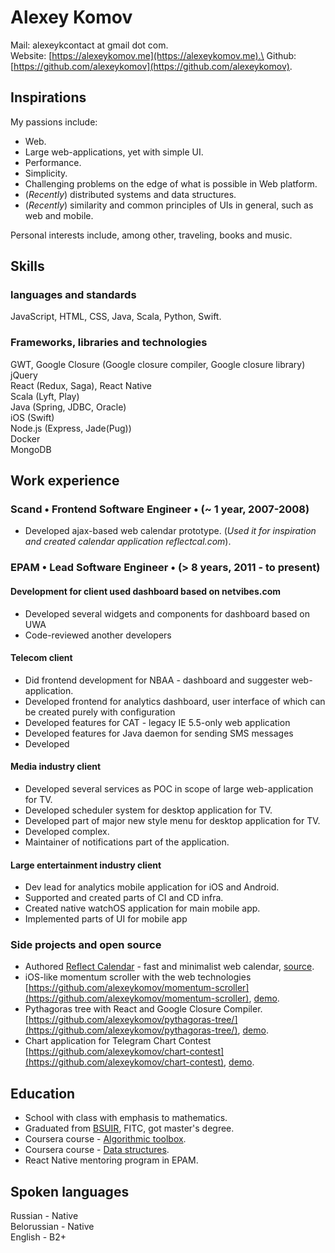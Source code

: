 # Alexey Komov
Mail: alexeykcontact at gmail dot com.\
Website: [https://alexeykomov.me](https://alexeykomov.me).\
Github: [https://github.com/alexeykomov](https://github.com/alexeykomov).

## Inspirations
My passions include:
- Web.
- Large web-applications, yet with simple UI.
- Performance.
- Simplicity.
- Challenging problems on the edge of what is possible in Web platform.
- (_Recently_) distributed systems and data structures.
- (_Recently_) similarity and common principles of UIs in general, such as web and mobile.

Personal interests include, among other, traveling, books and music.

## Skills
### languages and standards
JavaScript, HTML, CSS, Java, Scala, Python, Swift.
### Frameworks, libraries and technologies
GWT, Google Closure (Google closure compiler, Google closure library)\
jQuery\
React (Redux, Saga), React Native\
Scala (Lyft, Play)\
Java (Spring, JDBC, Oracle)\
iOS (Swift)\
Node.js (Express, Jade(Pug))\
Docker\
MongoDB

## Work experience
### Scand • Frontend Software Engineer • (~ 1 year, 2007-2008)
- Developed ajax-based web calendar prototype. (_Used it for inspiration and created calendar application reflectcal.com_).

### EPAM • Lead Software Engineer • (> 8 years, 2011 - to present)
#### Development for client used dashboard based on netvibes.com
- Developed several widgets and components for dashboard based on UWA
- Code-reviewed another developers
#### Telecom client
- Did frontend development for NBAA - dashboard and suggester web-application.
- Developed frontend for analytics dashboard, user interface of which can be created purely with configuration
- Developed features for CAT - legacy IE 5.5-only web application
- Developed features for Java daemon for sending SMS messages
- Developed
#### Media industry client
- Developed several services as POC in scope of large web-application for TV.
- Developed scheduler system for desktop application for TV.
- Developed part of major new style menu for desktop application for TV.
- Developed complex.
- Maintainer of notifications part of the application.
#### Large entertainment industry client
- Dev lead for analytics mobile application for iOS and Android.
- Supported and created parts of CI and CD infra.
- Created native watchOS application for main mobile app.
- Implemented parts of UI for mobile app

### Side projects and open source
- Authored [Reflect Calendar](https://reflectcal.com) - fast and minimalist web calendar, [source](https://github.com/reflectcal/).
- iOS-like momentum scroller with the web technologies [https://github.com/alexeykomov/momentum-scroller](https://github.com/alexeykomov/momentum-scroller), [demo](https://alexeykomov.me/momentum-scroller-demo/).
- Pythagoras tree with React and Google Closure Compiler. [https://github.com/alexeykomov/pythagoras-tree/](https://github.com/alexeykomov/pythagoras-tree/), [demo](https://alexeykomov.me/pythagoras-tree/).
- Сhart application for Telegram Chart Contest [https://github.com/alexeykomov/chart-contest](https://github.com/alexeykomov/chart-contest), [demo](https://alexeykomov.me/chart-contest/).

## Education
- School with class with emphasis to mathematics.
- Graduated from [BSUIR](https://www.bsuir.by/en/), FITC, got master's degree.
- Coursera course - [Algorithmic toolbox](https://www.coursera.org/learn/algorithmic-toolbox).
- Coursera course - [Data structures](https://www.coursera.org/learn/data-structures).
- React Native mentoring program in EPAM.

## Spoken languages
Russian - Native  
Belorussian - Native  
English - B2+  
